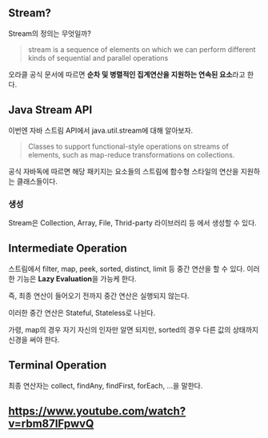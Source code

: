 ## Stream?

Stream의 정의는 무엇일까?

>  stream is a sequence of elements on which we can perform different kinds of sequential and parallel operations

오라클 공식 문서에 따르면 **순차 및 병렬적인 집계연산을 지원하는 연속된 요소**라고 한다.

## Java Stream API

이번엔 자바 스트림 API에서 java.util.stream에 대해 알아보자.

> Classes to support functional-style operations on streams of elements, such as map-reduce transformations on collections.

공식 자바독에 따르면 해당 패키지는 요소들의 스트림에 함수형 스타일의 연산을 지원하는 클래스들이다.

### 생성

Stream은 Collection, Array, File, Thrid-party 라이브러리 등 에서 생성할 수 있다.

## Intermediate Operation

스트림에서 filter, map, peek, sorted, distinct, limit 등 중간 연산을 할 수 있다. 이러한 기능은 **Lazy Evaluation**을 가능케 한다.

즉, 최종 연산이 들어오기 전까지 중간 연산은 실행되지 않는다.

이러한 중간 연산은 Stateful, Stateless로 나뉜다.

가령, map의 경우 자기 자신의 인자만 알면 되지만, sorted의 경우 다른 값의 상태까지 신경을 써야 한다.

## Terminal Operation

최종 연산자는 collect, findAny, findFirst, forEach, ...을 말한다.


## https://www.youtube.com/watch?v=rbm87IFpwvQ